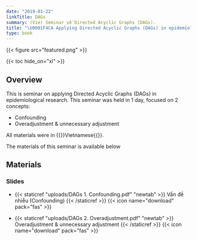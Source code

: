 ```yaml
---
date: "2019-01-22"
linkTitle: DAGs
summary: (Vie) Seminar về Directed Acyclic Graphs (DAGs).
title: "\U0001F4CA Applying Directed Acyclic Graphs (DAGs) in epidemiological research"
type: book
---
```


{{< figure src="featured.png" >}}

{{< toc hide_on="xl" >}}

## Overview

This is seminar on applying Directed Acyclic Graphs (DAGs) in epidemiological research. This seminar was held in 1 day, focused on 2 concepts:
* Confounding
* Overadjustment & unnecessary adjustment 

All materials were in {{<hl>}}Vietnamese{{</hl>}}. 

The materials of this seminar is available below

## Materials

### Slides

* {{< staticref "uploads/DAGs 1. Confounding.pdf" "newtab" >}} Vấn đề nhiễu (Confounding) {{< /staticref >}} {{< icon name="download" pack="fas" >}}


* {{< staticref "uploads/DAGs 2. Overadjustment.pdf" "newtab" >}} Overadjustment & unnecessary adjustment {{< /staticref >}} {{< icon name="download" pack="fas" >}}
